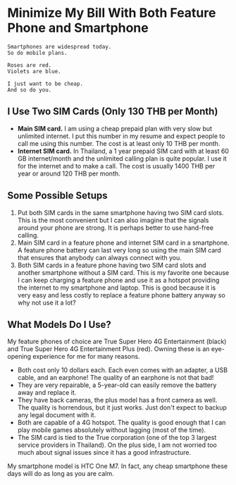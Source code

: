 # Minimize My Bill With Both Feature Phone and Smartphone

```text
Smartphones are widespread today.
So do mobile plans.

Roses are red.
Violets are blue.

I just want to be cheap.
And so do you.
```

## I Use Two SIM Cards (Only 130 THB per Month)

- **Main SIM card.** I am using a cheap prepaid plan with very slow but unlimited internet. I put this number in my resume and expect people to call me using this number. The cost is at least only 10 THB per month.
- **Internet SIM card.** In Thailand, a 1 year prepaid SIM card with at least 60 GB internet/month and the unlimited calling plan is quite popular. I use it for the internet and to make a call. The cost is usually 1400 THB per year or around 120 THB per month.

## Some Possible Setups

1. Put both SIM cards in the same smartphone having two SIM card slots. This is the most convenient but I can also imagine that the signals around your phone are strong. It is perhaps better to use hand-free calling.
2. Main SIM card in a feature phone and internet SIM card in a smartphone. A feature phone battery can last very long so using the main SIM card that ensures that anybody can always connect with you.
3. Both SIM cards in a feature phone having two SIM card slots and another smartphone without a SIM card. This is my favorite one because I can keep charging a feature phone and use it as a hotspot providing the internet to my smartphone and laptop. This is good because it is very easy and less costly to replace a feature phone battery anyway so why not use it a lot?

## What Models Do I Use?

My feature phones of choice are True Super Hero 4G Entertainment (black) and True Super Hero 4G Entertainment Plus (red). Owning these is an eye-opening experience for me for many reasons.

- Both cost only 10 dollars each. Each even comes with an adapter, a USB cable, and an earphone! The quality of an earphone is not that bad!
- They are very repairable, a 5-year-old can easily remove the battery away and replace it.
- They have back cameras, the plus model has a front camera as well. The quality is horrendous, but it just works. Just don't expect to backup any legal document with it.
- Both are capable of a 4G hotspot. The quality is good enough that I can play mobile games absolutely without lagging (most of the time).
- The SIM card is tied to the True corporation (one of the top 3 largest service providers in Thailand). On the plus side, I am not worried too much about signal issues since it has a good infrastructure.

My smartphone model is HTC One M7. In fact, any cheap smartphone these days will do as long as you are calm.
